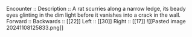 Encounter :: 
Description :: A rat scurries along a narrow ledge, its beady eyes glinting in the dim light before it vanishes into a crack in the wall.
Forward :: 
Backwards :: [[22]]
Left :: [[30]]
Right :: [[17]]
![[Pasted image 20241108125833.png]]